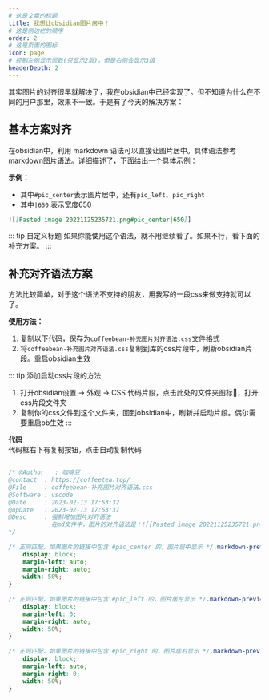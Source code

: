 ```yaml
---
# 这是文章的标题
title: 我想让obsidian图片居中！
# 这是侧边栏的顺序
order: 2
# 这是页面的图标
icon: page
# 控制左侧显示层数(只显示2层)，但是右侧会显示3级
headerDepth: 2
---
```

其实图片的对齐很早就解决了，我在obsidian中已经实现了。但不知道为什么在不同的用户那里，效果不一致。于是有了今天的解决方案：

## 基本方案对齐
在obsidian中，利用 markdown 语法可以直接让图片居中。具体语法参考[markdown图片语法](/zh/markdown/图片.md)。详细描述了，下面给出一个具体示例：

**示例：**
- 其中`#pic_center`表示图片居中，还有`pic_left`、`pic_right`
- 其中`|650` 表示宽度650
```markdown
![[Pasted image 20221125235721.png#pic_center|650]]
```


::: tip 自定义标题
如果你能使用这个语法，就不用继续看了。如果不行，看下面的补充方案。
:::

## 补充对齐语法方案
方法比较简单，对于这个语法不支持的朋友，用我写的一段css来做支持就可以了。

**使用方法：**  
1. 复制以下代码，保存为`coffeebean-补充图片对齐语法.css`文件格式
2. 将`coffeebean-补充图片对齐语法.css`复制到库的css片段中，刷新obsidian片段。重启obsidian生效


::: tip 添加启动css片段的方法
1. 打开obsidian设置 → 外观 → CSS 代码片段，点击此处的文件夹图标📁，打开css片段文件夹
2. 复制你的css文件到这个文件夹，回到obsidian中，刷新并启动片段。偶尔需要重启ob生效
:::

**代码**  
代码框右下有复制按钮，点击自动复制代码
```css
  
/* @Author   : 咖啡豆  
@contact  : https://coffeetea.top/  
@File     : coffeebean-补充图片对齐语法.css  
@Software : vscode  
@Date     : 2023-02-13 17:53:32  
@upDate   : 2023-02-13 17:53:37  
@Desc     : 强制增加图片对齐语法  
            在md文件中，图片的对齐语法是：![[Pasted image 20221125235721.png#pic_center|500]]  
*/  
  
/* 正则匹配，如果图片的链接中包含 #pic_center 的，图片居中显示 */.markdown-preview-view .image-embed[src*="#pic_center"] {  
    display: block;  
    margin-left: auto;  
    margin-right: auto;  
    width: 50%;  
}  
  
/* 正则匹配，如果图片的链接中包含 #pic_left 的，图片居左显示 */.markdown-preview-view .image-embed[src*="#pic_left"] {  
    display: block;  
    margin-left: 0;  
    margin-right: auto;  
    width: 50%;  
}  
  
/* 正则匹配，如果图片的链接中包含 #pic_right 的，图片居右显示 */.markdown-preview-view .image-embed[src*="#pic_right"] {  
    display: block;  
    margin-left: auto;  
    margin-right: 0;  
    width: 50%;  
}
```